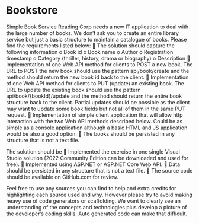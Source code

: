 # Bookstore

Simple Book Service
Reading Corp needs a new IT application to deal with the large number of books. We don’t ask you
to create an entire library service but just a basic structure to maintain a catalogue of books. Please
find the requirements listed below:
 The solution should capture the following information
o Book id
o Book name
o Author
o Registration timestamp
o Category (thriller, history, drama or biography)
o Description
 Implementation of one Web API method for clients to POST a new book. The URL to POST
the new book should use the pattern api/book/create and the method should return the
new book id back to the client.
 Implementation of one Web API method for clients to PUT (update) an existing book. The
URL to update the existing book should use the pattern api/book/{bookId}/update and the
method should return the entire book structure back to the client.
Partial updates should be possible as the client may want to update some book fields but
not all of them in the same PUT request.
 Implementation of simple client application that will allow http interaction with the two
Web API methods described below. Could be as simple as a console application although a
basic HTML and JS application would be also a good option.
 The books should be persisted in any structure that is not a text file.

The solution should be
 Implemented the exercise in one single Visual Studio solution (2022 Community Edition can
be downloaded and used for free).
 Implemented using ASP.NET or ASP.NET Core Web API.
 Data should be persisted in any structure that is not a text file.
 The source code should be available on GitHub.com for review.

Feel free to use any sources you can find to help and extra credits for highlighting each source used
and why. However please try to avoid making heavy use of code generators or scaffolding.
We want to clearly see an understanding of the concepts and technologies plus develop a picture of
the developer’s coding skills. Auto generated code can make that difficult.
